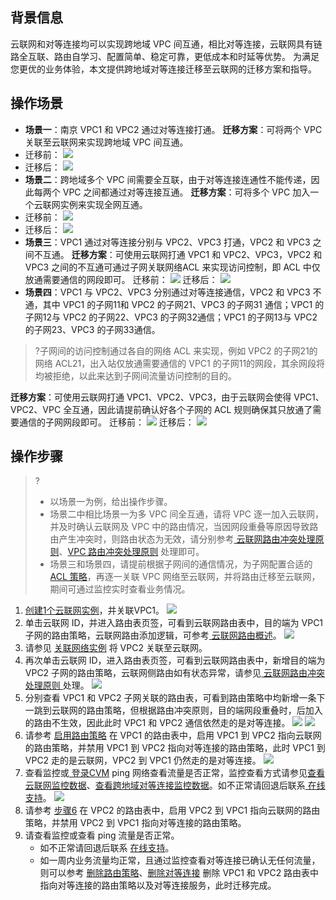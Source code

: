 ## 背景信息
云联网和对等连接均可以实现跨地域 VPC 间互通，相比对等连接，云联网具有链路全互联、路由自学习、配置简单、稳定可靠，更低成本和时延等优势。
为满足您更优的业务体验，本文提供跨地域对等连接迁移至云联网的迁移方案和指导。

## 操作场景
+ **场景一**：南京 VPC1 和 VPC2 通过对等连接打通。
**迁移方案**：可将两个 VPC 关联至云联网来实现跨地域 VPC 间互通。
 + 迁移前：
![](https://qcloudimg.tencent-cloud.cn/raw/e5de03bd8ef8117eb361b61096ce12f7.png)
 + 迁移后：
![](https://qcloudimg.tencent-cloud.cn/raw/526540fbf8f3f48a9f29ad6957ea2f3e.png)
+ **场景二**：跨地域多个 VPC 间需要全互联，由于对等连接连通性不能传递，因此每两个 VPC 之间都通过对等连接互通。
 **迁移方案**：可将多个 VPC 加入一个云联网实例来实现全网互通。
 + 迁移前：
![](https://qcloudimg.tencent-cloud.cn/raw/603d7cccc595666960af21d59d7e9d77.png)
 + 迁移后：
![](https://qcloudimg.tencent-cloud.cn/raw/e37dea0447ab9d0c9e97ebccb16b29b0.png)
+ **场景三**：VPC1 通过对等连接分别与 VPC2、VPC3 打通，VPC2 和 VPC3 之间不互通。
  **迁移方案**：可使用云联网打通 VPC1 和 VPC2、VPC3，VPC2 和 VPC3 之间的不互通可通过子网关联网络ACL 来实现访问控制，即 ACL 中仅放通需要通信的网段即可。
	迁移前：
	![](https://qcloudimg.tencent-cloud.cn/raw/028d1f8c79caf9325bc0a8c92da10f5d.png)
	迁移后：
	![](https://qcloudimg.tencent-cloud.cn/raw/ad50a87a987b054cf27562a826a9379d.png)
+ **场景四**：VPC1 与 VPC2、VPC3 分别通过对等连接通信，VPC2 和 VPC3 不通，其中 VPC1 的子网11和 VPC2 的子网21、VPC3 的子网31 通信；VPC1 的子网12与 VPC2 的子网22、VPC3 的子网32通信；VPC1 的子网13与 VPC2 的子网23、VPC3 的子网33通信。
>?子网间的访问控制通过各自的网络 ACL 来实现，例如 VPC2 的子网21的网络 ACL21，出入站仅放通需要通信的 VPC1 的子网11的网段，其余网段将均被拒绝，以此来达到子网间流量访问控制的目的。
>
**迁移方案**：可使用云联网打通 VPC1、VPC2、VPC3，由于云联网会使得 VPC1、VPC2、VPC 全互通，因此请提前确认好各个子网的 ACL 规则确保其只放通了需要通信的子网网段即可。
	 迁移前：
	 ![](https://qcloudimg.tencent-cloud.cn/raw/a5a61035bfdf110555ce8a9884f1bacb.png)
	 迁移后：
	 ![](https://qcloudimg.tencent-cloud.cn/raw/007ea30087efb9ee4db6185d24c54e11.png)

## 操作步骤
>?
>+ 以场景一为例，给出操作步骤。
>+ 场景二中相比场景一为多 VPC 间全互通，请将 VPC 逐一加入云联网，并及时确认云联网及 VPC 中的路由情况，当因网段重叠等原因导致路由产生冲突时，则路由状态为无效，请分别参考[ 云联网路由冲突处理原则](https://cloud.tencent.com/document/product/877/18679#.E8.B7.AF.E7.94.B1.E9.99.90.E5.88.B6)、[VPC 路由冲突处理原则](https://cloud.tencent.com/document/product/877/18854#lyct) 处理即可。
>+ 场景三和场景四，请提前根据子网间的通信情况，为子网配置合适的 [ACL 策略](https://cloud.tencent.com/document/product/215/36727)，再逐一关联 VPC 网络至云联网，并将路由迁移至云联网，期间可通过监控实时查看业务情况。
>
1. [创建1个云联网实例](https://cloud.tencent.com/document/product/877/18752)，并关联VPC1。
 ![](https://qcloudimg.tencent-cloud.cn/raw/83b11e969f8309f101499e528ba7ce62.png)
2. 单击云联网 ID，并进入路由表页签，可看到云联网路由表中，目的端为 VPC1 子网的路由策略，云联网路由添加逻辑，可参考[ 云联网路由概述](https://cloud.tencent.com/document/product/877/38801)。
![](https://qcloudimg.tencent-cloud.cn/raw/44e7be2fcb8c27e3a7fd6d5dde42b4ba.png)
3. 请参见 [关联网络实例](https://cloud.tencent.com/document/product/877/18747) 将 VPC2 关联至云联网。
4. 再次单击云联网 ID，进入路由表页签，可看到云联网路由表中，新增目的端为 VPC2 子网的路由策略，云联网侧路由如有状态异常，请参见[ 云联网路由冲突处理原则 ](https://cloud.tencent.com/document/product/877/18679#.E8.B7.AF.E7.94.B1.E9.99.90.E5.88.B6)处理。
 ![](https://qcloudimg.tencent-cloud.cn/raw/4d5860c1bd45b14e6864fafb747a38f3.png)
5. 分别查看 VPC1 和 VPC2 子网关联的路由表，可看到路由策略中均新增一条下一跳到云联网的路由策略，但根据路由冲突原则，目的端网段重叠时，后加入的路由不生效，因此此时 VPC1 和 VPC2 通信依然走的是对等连接。
 ![](https://qcloudimg.tencent-cloud.cn/raw/a0c345c403ed77d2a3fc4e8351acfed2.png)
![](https://qcloudimg.tencent-cloud.cn/raw/8081e9e5b5540a4c220569ae5017ec01.png)
6. <span id="step6">请参考 [启用路由策略](https://cloud.tencent.com/document/product/215/53587#.E5.90.AF.E7.94.A8.2F.E7.A6.81.E7.94.A8.E8.B7.AF.E7.94.B1.E7.AD.96.E7.95.A5) 在 VPC1 的路由表中，启用 VPC1 到 VPC2 指向云联网的路由策略，并禁用 VPC1 到 VPC2 指向对等连接的路由策略，此时 VPC1 到 VPC2 走的是云联网，VPC2 到 VPC1 仍然走的是对等连接。
  ![](https://qcloudimg.tencent-cloud.cn/raw/aeb20b566d225898d41a720ef4c6e765.png)
7. 查看监控或[ 登录CVM](https://cloud.tencent.com/document/product/213/5436) ping 网络查看流量是否正常，监控查看方式请参见[查看云联网监控数据](https://cloud.tencent.com/document/product/877/18755)、[查看跨地域对等连接监控数据](https://cloud.tencent.com/document/product/553/18842)。如不正常请回退后联系[ 在线支持](https://cloud.tencent.com/online-service)。
    ![](https://qcloudimg.tencent-cloud.cn/raw/0b107fad18337e7359249f53939ad706.png)
8. 请参考 <a href ="#step6">步骤6</a> 在 VPC2 的路由表中，启用 VPC2 到 VPC1 指向云联网的路由策略，并禁用 VPC2 到 VPC1 指向对等连接的路由策略。
9. 请查看监控或查看 ping 流量是否正常。
    + 如不正常请回退后联系 [在线支持](https://cloud.tencent.com/online-service)。
    + 如一周内业务流量均正常，且通过监控查看对等连接已确认无任何流量，则可以参考 [删除路由策略](https://cloud.tencent.com/document/product/215/53587#.E5.88.A0.E9.99.A4.E8.B7.AF.E7.94.B1.E7.AD.96.E7.95.A5)、[删除对等连接](https://cloud.tencent.com/document/product/553/18848) 删除 VPC1 和 VPC2 路由表中指向对等连接的路由策略以及对等连接服务，此时迁移完成。
    
